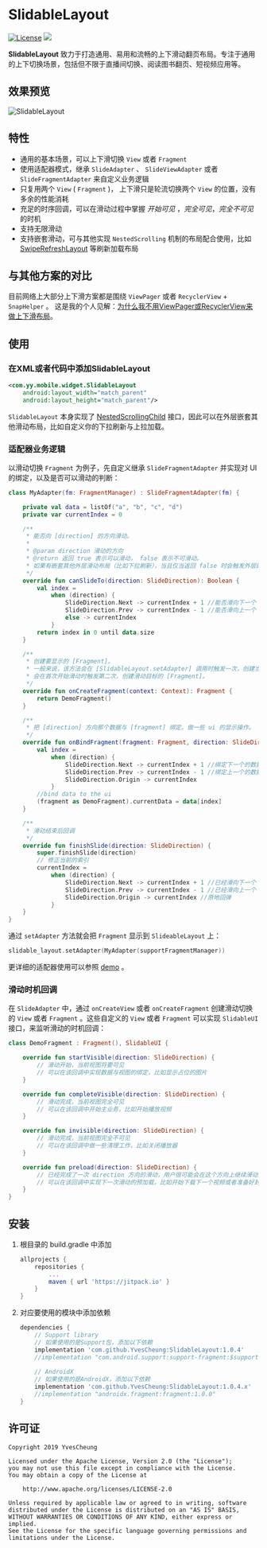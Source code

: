 # SlidableLayout

[![License](https://img.shields.io/badge/License%20-Apache%202-337ab7.svg)](https://www.apache.org/licenses/LICENSE-2.0)  [![](https://jitpack.io/v/YvesCheung/SlidableLayout.svg)](https://jitpack.io/#YvesCheung/SlidableLayout)

**SlidableLayout** 致力于打造通用、易用和流畅的上下滑动翻页布局。专注于通用的上下切换场景，包括但不限于直播间切换、阅读图书翻页、短视频应用等。

## 效果预览

![SlidableLayout][1]

## 特性
- 通用的基本场景，可以上下滑切换 `View` 或者 `Fragment` 
- 使用适配器模式，继承 `SlideAdapter` 、 `SlideViewAdapter` 或者  `SlideFragmentAdapter` 来自定义业务逻辑
- 只复用两个 `View` ( `Fragment` )， 上下滑只是轮流切换两个 `View` 的位置，没有多余的性能消耗
- 充足的时序回调，可以在滑动过程中掌握 *开始可见* ，*完全可见*，*完全不可见* 的时机
- 支持无限滑动
- 支持嵌套滑动，可与其他实现 `NestedScrolling` 机制的布局配合使用，比如 [SwipeRefreshLayout][2] 等刷新加载布局

## 与其他方案的对比
目前网络上大部分上下滑方案都是围绕 `ViewPager` 或者 `RecyclerView` + `SnapHelper` 。
这是我的个人见解：[为什么我不用ViewPager或RecyclerView来做上下滑布局][3]。

## 使用

### 在XML或者代码中添加SlidableLayout
```xml
<com.yy.mobile.widget.SlidableLayout
    android:layout_width="match_parent"
    android:layout_height="match_parent"/>
```

`SlidableLayout` 本身实现了 [NestedScrollingChild][4] 接口，因此可以在外层嵌套其他滑动布局，比如自定义你的下拉刷新与上拉加载。

### 适配器业务逻辑

以滑动切换 `Fragment` 为例子，先自定义继承 `SlideFragmentAdapter` 并实现对 UI 的绑定，以及是否可以滑动的判断：

```kotlin
class MyAdapter(fm: FragmentManager) : SlideFragmentAdapter(fm) {

    private val data = listOf("a", "b", "c", "d")
    private var currentIndex = 0

    /**
     * 能否向 [direction] 的方向滑动。
     *
     * @param direction 滑动的方向
     * @return 返回 true 表示可以滑动， false 表示不可滑动。
     * 如果有嵌套其他外层滑动布局（比如下拉刷新），当且仅当返回 false 时会触发外层的嵌套滑动。
     */
    override fun canSlideTo(direction: SlideDirection): Boolean {
        val index =
            when (direction) {
                SlideDirection.Next -> currentIndex + 1 //能否滑向下一个
                SlideDirection.Prev -> currentIndex - 1 //能否滑向上一个
                else -> currentIndex
            }
        return index in 0 until data.size
    }

    /**
     * 创建要显示的 [Fragment]。
     * 一般来说，该方法会在 [SlidableLayout.setAdapter] 调用时触发一次，创建当前显示的 [Fragment]，
     * 会在首次开始滑动时触发第二次，创建滑动目标的 [Fragment]。
     */
    override fun onCreateFragment(context: Context): Fragment {
        return DemoFragment()
    }

    /**
     * 把 [direction] 方向那个数据与 [fragment] 绑定。做一些 ui 的显示操作。
     */
    override fun onBindFragment(fragment: Fragment, direction: SlideDirection) {
        val index =
            when (direction) {
                SlideDirection.Next -> currentIndex + 1 //绑定下一个的数据
                SlideDirection.Prev -> currentIndex - 1 //绑定上一个的数据
                SlideDirection.Origin -> currentIndex
            }
        //bind data to the ui
        (fragment as DemoFragment).currentData = data[index]
    }

    /**
     * 滑动结束后回调
     */
    override fun finishSlide(direction: SlideDirection) {
        super.finishSlide(direction)
        // 修正当前的索引
        currentIndex =
            when (direction) {
                SlideDirection.Next -> currentIndex + 1 //已经滑向下一个
                SlideDirection.Prev -> currentIndex - 1 //已经滑向上一个
                SlideDirection.Origin -> currentIndex //原地回弹
            }
    }
}
```

通过 `setAdapter` 方法就会把 `Fragment` 显示到 `SlideableLayout` 上：

```kotlin
slidable_layout.setAdapter(MyAdapter(supportFragmentManager))
```

更详细的适配器使用可以参照 [demo][5] 。

### 滑动时机回调

在 `SlideAdapter` 中，通过 `onCreateView` 或者 `onCreateFragment` 创建滑动切换的 `View` 或者 `Fragment` 。这些自定义的 `View` 或者 `Fragment` 可以实现 `SlidableUI` 接口，来监听滑动的时机回调：

```kotlin
class DemoFragment : Fragment(), SlidableUI {

    override fun startVisible(direction: SlideDirection) {
        // 滑动开始，当前视图将要可见
        // 可以在该回调中实现数据与视图的绑定，比如显示占位的图片
    }

    override fun completeVisible(direction: SlideDirection) {
        // 滑动完成，当前视图完全可见
        // 可以在该回调中开始主业务，比如开始播放视频
    }

    override fun invisible(direction: SlideDirection) {
        // 滑动完成，当前视图完全不可见
        // 可以在该回调中做一些清理工作，比如关闭播放器
    }

    override fun preload(direction: SlideDirection) {
        // 已经完成了一次 direction 方向的滑动，用户很可能会在这个方向上继续滑动
        // 可以在该回调中实现下一次滑动的预加载，比如开始下载下一个视频或者准备好封面图
    }
}
```

## 安装
1. 根目录的 build.gradle 中添加
    ```groovy
    allprojects {
    	repositories {
    		...
    		maven { url 'https://jitpack.io' }
    	}
    }
    ```

2. 对应要使用的模块中添加依赖
    ```groovy
    dependencies {
        // Support library
        // 如果使用的是Support包，添加以下依赖
        implementation 'com.github.YvesCheung:SlidableLayout:1.0.4'
        //implementation "com.android.support:support-fragment:$support_version"
        
        // AndroidX
        // 如果使用的是AndroidX，添加以下依赖
        implementation 'com.github.YvesCheung:SlidableLayout:1.0.4.x'
        //implementation "androidx.fragment:fragment:1.0.0"
    }
    ```


## 许可证

    Copyright 2019 YvesCheung
    
    Licensed under the Apache License, Version 2.0 (the "License");
    you may not use this file except in compliance with the License.
    You may obtain a copy of the License at
    
        http://www.apache.org/licenses/LICENSE-2.0
    
    Unless required by applicable law or agreed to in writing, software
    distributed under the License is distributed on an "AS IS" BASIS,
    WITHOUT WARRANTIES OR CONDITIONS OF ANY KIND, either express or implied.
    See the License for the specific language governing permissions and
    limitations under the License.


  [1]: https://raw.githubusercontent.com/YvesCheung/SlidableLayout/master/material/slidableLayout.gif
  [2]: https://developer.android.com/reference/android/support/v4/widget/SwipeRefreshLayout
  [3]: https://github.com/YvesCheung/SlidableLayout/blob/master/WhyDontIUseOtherSolution.md
  [4]: https://developer.android.com/reference/android/support/v4/view/NestedScrollingChild
  [5]: https://github.com/YvesCheung/SlidableLayout/tree/master/app/src/main/java/com/yy/mobile/slidablelayout
